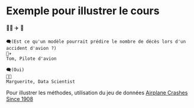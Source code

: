 # Exemple pour illustrer le cours

👨‍✈️ ✈️ 🌊

```
🗨️(Est ce qu'un modèle pourrait prédire le nombre de décès lors d'un accident d'avion ?)
👨‍✈️
Tom, Pilote d'avion
```

```
🗨️(Oui)
👩‍🏫
Marguerite, Data Scientist
```

Pour illustrer les méthodes, utilisation du jeu de données [Airplane Crashes Since 1908](https://www.kaggle.com/datasets/saurograndi/airplane-crashes-since-1908)
